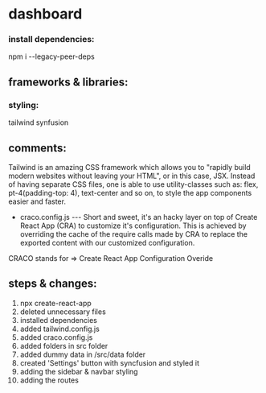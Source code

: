 # dashboard

### install dependencies:

npm i --legacy-peer-deps

## frameworks & libraries:

### styling:

tailwind
synfusion

## comments:

Tailwind is an amazing CSS framework which allows you to "rapidly build modern websites without leaving your HTML", or in this case, JSX. Instead of having separate CSS files, one is able to use utility-classes such as: flex, pt-4(padding-top: 4), text-center and so on, to style the app components easier and faster.

-   craco.config.js --- Short and sweet, it's an hacky layer on top of Create React App (CRA) to customize it's configuration. This is achieved by overriding the cache of the require calls made by CRA to replace the exported content with our customized configuration.

CRACO stands for => Create React App Configuration Overide

## steps & changes:

1. npx create-react-app
2. deleted unnecessary files
3. installed dependencies
4. added tailwind.config.js
5. added craco.config.js
6. added folders in src folder
7. added dummy data in /src/data folder
8. created 'Settings' button with syncfusion and styled it
9. adding the sidebar & navbar styling
10. adding the routes
